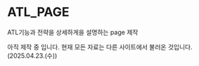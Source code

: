 # ATL_PAGE
ATL기능과 전략을 상세하게을 설명하는  page 제작

아직 제작 중 입니다. 현재 모든 자료는 다른 사이트에서 불러온 것입니다. (2025.04.23.(수))